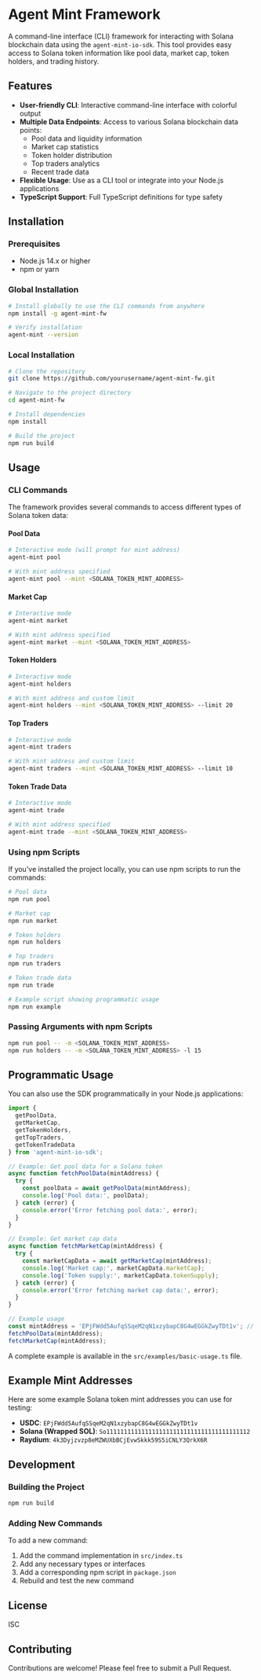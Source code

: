 # Agent Mint Framework

A command-line interface (CLI) framework for interacting with Solana blockchain data using the `agent-mint-io-sdk`. This tool provides easy access to Solana token information like pool data, market cap, token holders, and trading history.

## Features

- **User-friendly CLI**: Interactive command-line interface with colorful output
- **Multiple Data Endpoints**: Access to various Solana blockchain data points:
  - Pool data and liquidity information
  - Market cap statistics
  - Token holder distribution
  - Top traders analytics
  - Recent trade data
- **Flexible Usage**: Use as a CLI tool or integrate into your Node.js applications
- **TypeScript Support**: Full TypeScript definitions for type safety

## Installation

### Prerequisites

- Node.js 14.x or higher
- npm or yarn

### Global Installation

```bash
# Install globally to use the CLI commands from anywhere
npm install -g agent-mint-fw

# Verify installation
agent-mint --version
```

### Local Installation

```bash
# Clone the repository
git clone https://github.com/yourusername/agent-mint-fw.git

# Navigate to the project directory
cd agent-mint-fw

# Install dependencies
npm install

# Build the project
npm run build
```

## Usage

### CLI Commands

The framework provides several commands to access different types of Solana token data:

#### Pool Data

```bash
# Interactive mode (will prompt for mint address)
agent-mint pool

# With mint address specified
agent-mint pool --mint <SOLANA_TOKEN_MINT_ADDRESS>
```

#### Market Cap

```bash
# Interactive mode
agent-mint market

# With mint address specified
agent-mint market --mint <SOLANA_TOKEN_MINT_ADDRESS>
```

#### Token Holders

```bash
# Interactive mode
agent-mint holders

# With mint address and custom limit
agent-mint holders --mint <SOLANA_TOKEN_MINT_ADDRESS> --limit 20
```

#### Top Traders

```bash
# Interactive mode
agent-mint traders

# With mint address and custom limit
agent-mint traders --mint <SOLANA_TOKEN_MINT_ADDRESS> --limit 10
```

#### Token Trade Data

```bash
# Interactive mode
agent-mint trade

# With mint address specified
agent-mint trade --mint <SOLANA_TOKEN_MINT_ADDRESS>
```

### Using npm Scripts

If you've installed the project locally, you can use npm scripts to run the commands:

```bash
# Pool data
npm run pool

# Market cap
npm run market

# Token holders
npm run holders

# Top traders
npm run traders

# Token trade data
npm run trade

# Example script showing programmatic usage
npm run example
```

### Passing Arguments with npm Scripts

```bash
npm run pool -- -m <SOLANA_TOKEN_MINT_ADDRESS>
npm run holders -- -m <SOLANA_TOKEN_MINT_ADDRESS> -l 15
```

## Programmatic Usage

You can also use the SDK programmatically in your Node.js applications:

```typescript
import {
  getPoolData,
  getMarketCap,
  getTokenHolders,
  getTopTraders,
  getTokenTradeData
} from 'agent-mint-io-sdk';

// Example: Get pool data for a Solana token
async function fetchPoolData(mintAddress) {
  try {
    const poolData = await getPoolData(mintAddress);
    console.log('Pool data:', poolData);
  } catch (error) {
    console.error('Error fetching pool data:', error);
  }
}

// Example: Get market cap data
async function fetchMarketCap(mintAddress) {
  try {
    const marketCapData = await getMarketCap(mintAddress);
    console.log('Market cap:', marketCapData.marketCap);
    console.log('Token supply:', marketCapData.tokenSupply);
  } catch (error) {
    console.error('Error fetching market cap data:', error);
  }
}

// Example usage
const mintAddress = 'EPjFWdd5AufqSSqeM2qN1xzybapC8G4wEGGkZwyTDt1v'; // USDC
fetchPoolData(mintAddress);
fetchMarketCap(mintAddress);
```

A complete example is available in the `src/examples/basic-usage.ts` file.

## Example Mint Addresses

Here are some example Solana token mint addresses you can use for testing:

- **USDC**: `EPjFWdd5AufqSSqeM2qN1xzybapC8G4wEGGkZwyTDt1v`
- **Solana (Wrapped SOL)**: `So11111111111111111111111111111111111111112`
- **Raydium**: `4k3Dyjzvzp8eMZWUXbBCjEvwSkkk59S5iCNLY3QrkX6R`

## Development

### Building the Project

```bash
npm run build
```

### Adding New Commands

To add a new command:

1. Add the command implementation in `src/index.ts`
2. Add any necessary types or interfaces
3. Add a corresponding npm script in `package.json`
4. Rebuild and test the new command

## License

ISC

## Contributing

Contributions are welcome! Please feel free to submit a Pull Request. 
